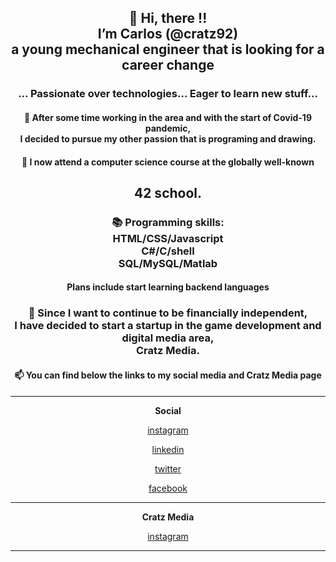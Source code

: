 <!---
cratz92/cratz92 is a ✨ special ✨ repository because its `README.md` (this file) appears on your GitHub profile.
You can click the Preview link to take a look at your changes.
--->

<div align="center">
  
  
<h2>👋 Hi, there !!<br>I’m Carlos (@cratz92)<br>a young mechanical engineer that is looking for a career change</h2>

<h3> ... Passionate over technologies...  Eager to learn new stuff... </h3>



<h4>👀 After some time working in the area and with the start of Covid-19 pandemic,<br>I decided to pursue my other passion that is programing and drawing.</h4>



<h4>🌱 I now attend a computer science course at the globally well-known<br><h2>42 school.</h2></h4>



<h3>📚 Programming skills:<br> HTML/CSS/Javascript <br> C#/C/shell <br> SQL/MySQL/Matlab <br><h4> Plans include start learning backend languages</h4> </h3>



<h3>💸 Since I want to continue to be financially independent,<br> I have decided to start a startup in the game development and digital media area,<br> Cratz Media. </h3>



<h4>📫 You can find below the links to my social media and Cratz Media page</h4>


---

**Social**

[instagram](https://www.instagram.com/caacaa92/)

[linkedin](https://www.linkedin.com/in/carlos-leal-0a739968/)

[twitter](https://twitter.com/caacaa92)

[facebook](https://www.facebook.com/cratz92)

---

**Cratz Media**

[instagram](https://www.instagram.com/cratz_media/)

---




</div>
